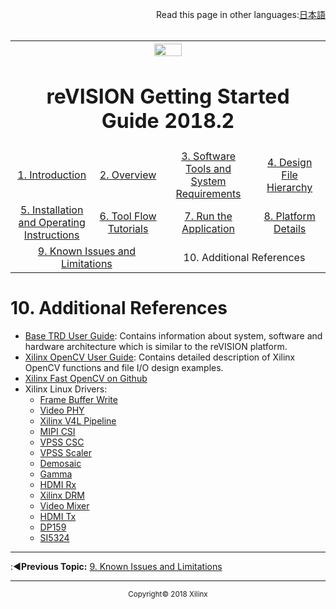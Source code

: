 <p align="right">
            Read this page in other languages:<a href="../Japanese-master/additional-references.md">日本語</a>    <table style="width:100%"><table style="width:100%">
  <tr>

<th width="100%" colspan="6"><img src="https://www.xilinx.com/content/dam/xilinx/imgs/press/media-kits/corporate/xilinx-logo.png" width="30%"/><h1>reVISION Getting Started Guide 2018.2</h1>
</th>

  </tr>
  <tr>
    <td width="17%" align="center"><a href="README.md">1. Introduction</a></td>
    <td width="16%" align="center"><a href="overview.md">2. Overview</a></td>
    <td width="17%" align="center"><a href="software-tools-system-requirements.md">3. Software Tools and System Requirements</a></td>
    <td width="17%" align="center"><a href="design-file-hierarchy.md">4. Design File Hierarchy</a></td>
</tr>
<tr>
    <td width="17%" align="center"><a href="operating-instructions.md">5. Installation and Operating Instructions</a></td>
    <td width="16%" align="center"><a href="tool-flow-tutorials.md">6. Tool Flow Tutorials</a></td>
    <td width="17%" align="center"><a href="run-application.md">7. Run the Application</a></td>
    <td width="17%" align="center"><a href="platform-details.md">8. Platform Details</a></td>    
  </tr>
<tr>
    <td width="17%" align="center" colspan="2"><a href="known-issues-limitations.md">9. Known Issues and Limitations</a></td>
    <td width="16%" align="center" colspan="2">10. Additional References</td>
</tr>
</table>

# 10. Additional References

* [Base TRD User Guide](https://www.xilinx.com/support/documentation/boards_and_kits/zcu102/2018_2/ug1221-zcu102-base-trd.pdf): Contains information about system, software and hardware architecture which is similar to the reVISION platform.
* [Xilinx OpenCV User Guide](https://www.xilinx.com/support/documentation/sw_manuals/xilinx2018_2/ug1233-xilinx-opencv-user-guide.pdf): Contains detailed description of Xilinx OpenCV functions and file I/O design examples.
* [Xilinx Fast OpenCV on Github](https://github.com/Xilinx/xfopencv/tree/2018.2_release)
* Xilinx Linux Drivers:
  * [Frame Buffer Write](http://www.wiki.xilinx.com/Video%20Framebuffer%20Write)
  * [Video PHY](http://www.wiki.xilinx.com/Xilinx%20Phy%20VideoPhy%20Driver)
  * [Xilinx V4L Pipeline](http://www.wiki.xilinx.com/Xilinx%20V4L2%20driver)
  * [MIPI CSI](http://www.wiki.xilinx.com/Xilinx%20V4L2%20MIPI%20CSI%20driver)
  * [VPSS CSC](http://www.wiki.xilinx.com/Xilinx%20V4L2%20VPSS%20CSC%20driver)
  * [VPSS Scaler](http://www.wiki.xilinx.com/Xilinx%20V4L2%20VPSS%20Scaler%20driver)
  * [Demosaic](http://www.wiki.xilinx.com/Xilinx%20V4L2%20Demosaic%20driver)
  * [Gamma](http://www.wiki.xilinx.com/Xilinx%20V4L2%20Gamma%20Correction%20LUT%20driver)
  * [HDMI Rx](http://www.wiki.xilinx.com/Xilinx%20V4L2%20hdmirx%20driver)
  * [Xilinx DRM](http://www.wiki.xilinx.com/Xilinx%20DRM%20KMS%20driver)
  * [Video Mixer](http://www.wiki.xilinx.com/Video_Mixer)
  * [HDMI Tx](http://www.wiki.xilinx.com/Xilinx%20DRM%20KMS%20HDMI-Tx%20Driver)
  * [DP159](http://www.wiki.xilinx.com/Misc%20DP159%20Driver)
  * [SI5324](http://www.wiki.xilinx.com/CCF%20SI5324%20Driver)


<hr/>

::arrow_backward:**Previous Topic:**  [9. Known Issues and Limitations](known-issues-limitations.md)
<hr/>
<p align="center"><sup>Copyright&copy; 2018 Xilinx</sup></p>
